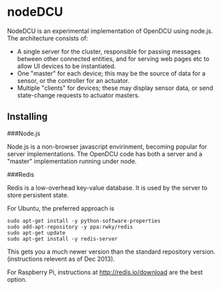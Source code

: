 nodeDCU
=======

NodeDCU is an experimental implementation of OpenDCU using node.js. The architecture consists of:

* A single server for the cluster, responsible for passing messages between other connected entities, and for serving web pages etc to allow UI devices to be instantiated.
* One "master" for each device; this may be the source of data for a sensor, or the controller for an actuator.
* Multiple "clients" for devices; these may display sensor data, or send state-change requests to actuator masters.

Installing
----------
###Node.js

Node.js is a non-browser javascript envirinment, becoming popular for server implementations. The OpenDCU code has both a server and a "master" implementation running under node.

###Redis

Redis is a low-overhead key-value database. It is used by the server to store persistent state.

For Ubuntu, the preferred approach is

    sudo apt-get install -y python-software-properties
    sudo add-apt-repository -y ppa:rwky/redis
    sudo apt-get update
    sudo apt-get install -y redis-server

This gets you a much newer version than the standard repository version. (instructions relevent as of Dec 2013).

For Raspberry Pi, instructions at http://redis.io/download are the best option.


